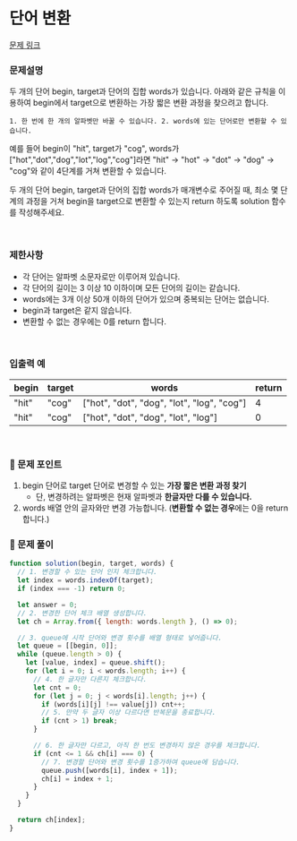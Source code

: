 # 단어 변환

[문제 링크](https://school.programmers.co.kr/learn/courses/30/lessons/43163)

### 문제설명

두 개의 단어 begin, target과 단어의 집합 words가 있습니다. 아래와 같은 규칙을 이용하여 begin에서 target으로 변환하는 가장 짧은 변환 과정을 찾으려고 합니다.

`1. 한 번에 한 개의 알파벳만 바꿀 수 있습니다.
2. words에 있는 단어로만 변환할 수 있습니다.`

예를 들어 begin이 "hit", target가 "cog", words가 ["hot","dot","dog","lot","log","cog"]라면 "hit" -> "hot" -> "dot" -> "dog" -> "cog"와 같이 4단계를 거쳐 변환할 수 있습니다.

두 개의 단어 begin, target과 단어의 집합 words가 매개변수로 주어질 때, 최소 몇 단계의 과정을 거쳐 begin을 target으로 변환할 수 있는지 return 하도록 solution 함수를 작성해주세요.

<br/>

### 제한사항

- 각 단어는 알파벳 소문자로만 이루어져 있습니다.
- 각 단어의 길이는 3 이상 10 이하이며 모든 단어의 길이는 같습니다.
- words에는 3개 이상 50개 이하의 단어가 있으며 중복되는 단어는 없습니다.
- begin과 target은 같지 않습니다.
- 변환할 수 없는 경우에는 0를 return 합니다.

<br/>

### **입출력 예**

| begin | target | words                                      | return |
| ----- | ------ | ------------------------------------------ | ------ |
| "hit" | "cog"  | ["hot", "dot", "dog", "lot", "log", "cog"] | 4      |
| "hit" | "cog"  | ["hot", "dot", "dog", "lot", "log"]        | 0      |

<br/>

### 📕 문제 포인트

1. begin 단어로 target 단어로 변경할 수 있는 **가장 짧은 변환 과정 찾기**
   - 단, 변경하려는 알파벳은 현재 알파벳과 **한글자만 다를 수 있습니다.**
2. words 배열 안의 글자와만 변경 가능합니다. (**변환할 수 없는 경우**에는 0을 return 합니다.)

### 📝 문제 풀이

```js
function solution(begin, target, words) {
  // 1. 변경할 수 있는 단어 인지 체크합니다.
  let index = words.indexOf(target);
  if (index === -1) return 0;

  let answer = 0;
  // 2. 변경한 단어 체크 배열 생성합니다.
  let ch = Array.from({ length: words.length }, () => 0);

  // 3. queue에 시작 단어와 변경 횟수를 배열 형태로 넣어줍니다.
  let queue = [[begin, 0]];
  while (queue.length > 0) {
    let [value, index] = queue.shift();
    for (let i = 0; i < words.length; i++) {
      // 4. 한 글자만 다른지 체크합니다.
      let cnt = 0;
      for (let j = 0; j < words[i].length; j++) {
        if (words[i][j] !== value[j]) cnt++;
        // 5. 만약 두 글자 이상 다르다면 반복문을 종료합니다.
        if (cnt > 1) break;
      }

      // 6. 한 글자만 다르고, 아직 한 번도 변경하지 않은 경우를 체크합니다.
      if (cnt <= 1 && ch[i] === 0) {
        // 7. 변경할 단어와 변경 횟수를 1증가하여 queue에 담습니다.
        queue.push([words[i], index + 1]);
        ch[i] = index + 1;
      }
    }
  }

  return ch[index];
}
```
